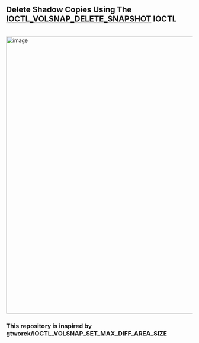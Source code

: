 ## Delete Shadow Copies Using The [IOCTL_VOLSNAP_DELETE_SNAPSHOT](https://github.com/NUL0x4C/IOCTL_VOLSNAP_DELETE_SNAPSHOT/blob/main/IOCTL_VOLSNAP_DELETE_SNAPSHOT/Main.cpp#L17) IOCTL

</br>


<img width="1190" height="749" alt="image" src="https://github.com/user-attachments/assets/90c67e69-6078-4663-9faa-f1d5a99288cd" />



</br>

### This repository is inspired by [gtworek/IOCTL_VOLSNAP_SET_MAX_DIFF_AREA_SIZE](https://github.com/gtworek/PSBits/tree/master/IOCTL_VOLSNAP_SET_MAX_DIFF_AREA_SIZE)
